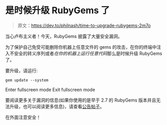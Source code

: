 # 是时候升级 RubyGems 了

> 原文：<https://dev.to/philnash/time-to-upgrade-rubygems-2m7o>

当心卢布主义者！今天，RubyGems 披露了大量安全漏洞。

为了保护自己免受可能删除你机器上任意文件的 gems 的攻击，在你的终端中注入不安全的转义序列或者*在你的机器上运行任意代码*那么是时候升级 RubyGems 了。

要升级，请运行:

```
gem update --system 
```

Enter fullscreen mode Exit fullscreen mode

要阅读更多关于漏洞的信息(如果你使用的是早于 2.7 的 RubyGems 版本并且无法升级，也可以阅读更多信息)，请查看[公告帖子](http://blog.rubygems.org/2019/03/05/security-advisories-2019-03.html)。

在外面注意安全！